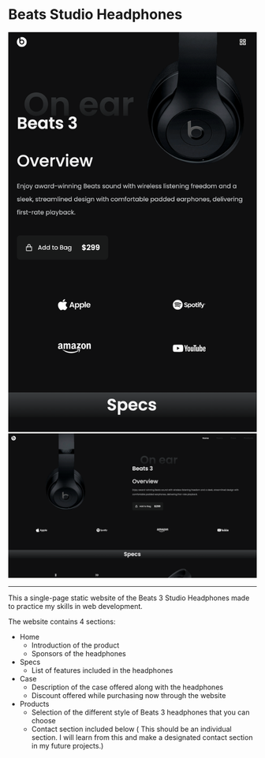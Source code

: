 # Beats Studio Headphones

![Beats Studio Headphones](../BeatsStudioHeadphones/BeatsStudioHeadphones-mobile-screenshot.png)
![Beats Studio Headphones](../BeatsStudioHeadphones/BeatsStudioHeadphones-desktop-screenshot.png)

---

This a single-page static website of the Beats 3 Studio Headphones made to practice my skills in web development.

The website contains 4 sections:

-  Home
   -  Introduction of the product
   -  Sponsors of the headphones
-  Specs
   -  List of features included in the headphones
-  Case
   -  Description of the case offered along with the headphones
   -  Discount offered while purchasing now through the website
-  Products
   -  Selection of the different style of Beats 3 headphones that you can choose
   -  Contact section included below ( This should be an individual section. I will learn from this and make a designated contact section in my future projects.)
